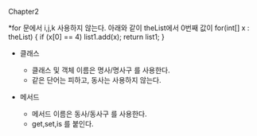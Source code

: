 Chapter2

*for 문에서  i,j,k 사용하지 않는다.
아래와 같이 theList에서 0번째 값이 
for(int[] x : theList) {
  if (x[0] == 4)
    list1.add(x);
  return list1;
 }
 
 
- 클래스
  - 클래스 및 객체 이름은 명사/명사구 를 사용한다.
  - 같은 단어는 피하고, 동사는 사용하지 않는다.

- 메서드
  - 메서드 이름은 동사/동사구 를 사용한다.
  - get,set,is 를 붙인다.

